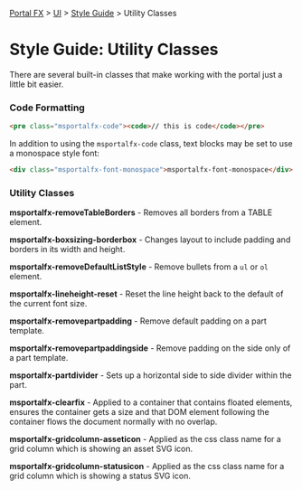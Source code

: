 <properties title="" pageTitle="Style Guide: Utility Classes" description="" authors="" />

[Portal FX](/documentation/sections/portalfx) > [UI](/documentation/sections/portalfx#ui) > [Style Guide](/documentation/articles/portalfx-style-guide) > Utility Classes

# Style Guide: Utility Classes

There are several built-in classes that make working with the portal just a little bit easier.

### Code Formatting

```html
<pre class="msportalfx-code"><code>// this is code</code></pre>
```

In addition to using the `msportalfx-code` class, text blocks may be set to use a monospace style font:

```html
<div class="msportalfx-font-monospace">msportalfx-font-monospace</div>
```

### Utility Classes

**msportalfx-removeTableBorders** \- Removes all borders from a TABLE element.

**msportalfx-boxsizing-borderbox** \- Changes layout to include padding and borders in its width and height.

**msportalfx-removeDefaultListStyle** \- Remove bullets from a `ul` or `ol` element.

**msportalfx-lineheight-reset** \- Reset the line height back to the default of the current font size.

**msportalfx-removepartpadding** \- Remove default padding on a part template.

**msportalfx-removepartpaddingside** \- Remove padding on the side only of a part template.

**msportalfx-partdivider** \- Sets up a horizontal side to side divider within the part.

**msportalfx-clearfix** \- Applied to a container that contains floated elements, ensures the container gets a size and that DOM element following the container flows the document normally with no overlap.

**msportalfx-gridcolumn-asseticon** \- Applied as the css class name for a grid column which is showing an asset SVG icon.

**msportalfx-gridcolumn-statusicon** \- Applied as the css class name for a grid column which is showing a status SVG icon.
